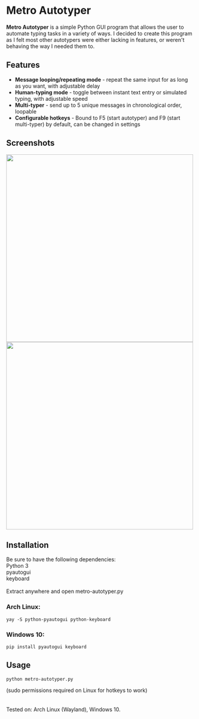 # Metro Autotyper

**Metro Autotyper** is a simple Python GUI program that allows the user to automate typing tasks in a variety of ways. I decided to create this program as I felt most other autotypers were either lacking in features, or weren't behaving the way I needed them to.

## Features
- **Message looping/repeating mode** - repeat the same input for as long as you want, with adjustable delay
- **Human-typing mode** - toggle between instant text entry or simulated typing, with adjustable speed
- **Multi-typer** - send up to 5 unique messages in chronological order, loopable
- **Configurable hotkeys** - Bound to F5 (start autotyper) and F9 (start multi-typer) by default, can be changed in settings

## Screenshots
<img src="https://github.com/user-attachments/assets/d5ed191e-81ad-49f8-a278-4a40b2907478" height="500"/> <img src="https://github.com/user-attachments/assets/739acf17-c95f-48a0-b460-7bfde8bde004" height="500"/>

## Installation
Be sure to have the following dependencies:<br/>
Python 3<br/>
pyautogui<br/>
keyboard<br/>
<br/>
Extract anywhere and open metro-autotyper.py 

### Arch Linux:
`yay -S python-pyautogui python-keyboard`

### Windows 10:
`pip install pyautogui keyboard`

## Usage
`python metro-autotyper.py`

(sudo permissions required on Linux for hotkeys to work)
<br/>
<br/>
<br/>
Tested on: Arch Linux (Wayland), Windows 10.
